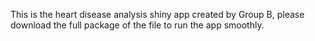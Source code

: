 This is the heart disease analysis shiny app created by Group B, please download the full package of the file to run the app smoothly. 


